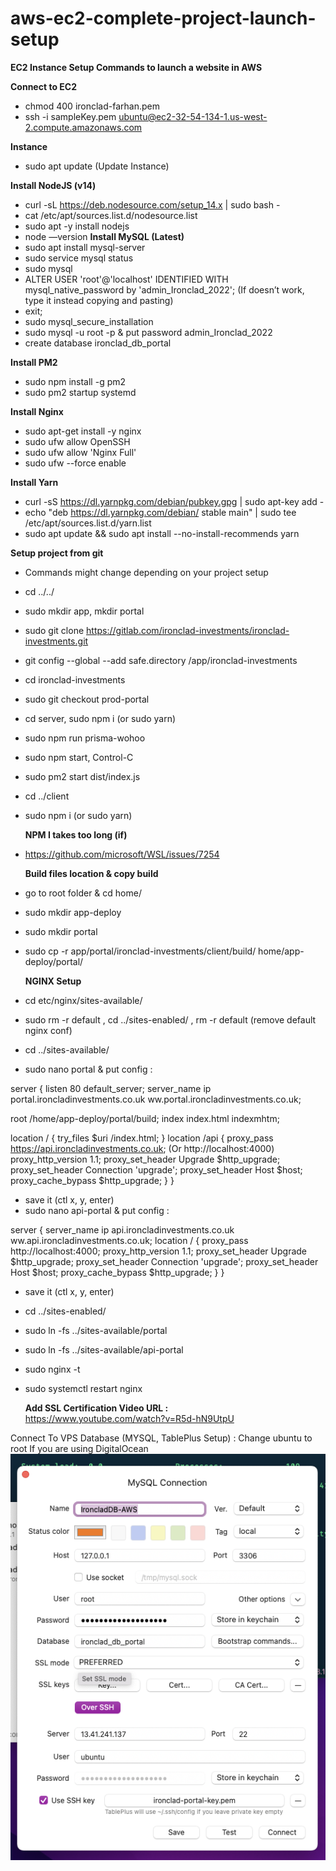 # aws-ec2-complete-project-launch-setup

<b>EC2 Instance Setup Commands to launch a website in AWS</b>

<b>Connect to EC2</b>
- chmod 400 ironclad-farhan.pem
- ssh -i sampleKey.pem ubuntu@ec2-32-54-134-1.us-west-2.compute.amazonaws.com

<b>Instance</b>
- sudo apt update (Update Instance)

<b>Install NodeJS (v14)</b>
- curl -sL https://deb.nodesource.com/setup_14.x | sudo bash -
- cat /etc/apt/sources.list.d/nodesource.list
- sudo apt -y install nodejs
- node —version
<b>Install MySQL (Latest)</b>
- sudo apt install mysql-server
- sudo service mysql status
- sudo mysql
- ALTER USER 'root'@'localhost' IDENTIFIED WITH mysql_native_password by 'admin_Ironclad_2022'; (If doesn’t work, type it instead copying and pasting)
- exit;
- sudo mysql_secure_installation
- sudo mysql -u root -p & put password admin_Ironclad_2022
- create database ironclad_db_portal

<b>Install PM2</b>
- sudo npm install -g pm2
- sudo pm2 startup systemd

<b>Install Nginx</b>
- sudo apt-get install -y nginx
- sudo ufw allow OpenSSH
- sudo ufw allow 'Nginx Full'
- sudo ufw --force enable

<b>Install Yarn</b>
- curl -sS https://dl.yarnpkg.com/debian/pubkey.gpg | sudo apt-key add -
- echo "deb https://dl.yarnpkg.com/debian/ stable main" | sudo tee /etc/apt/sources.list.d/yarn.list
- sudo apt update && sudo apt install --no-install-recommends yarn

<b>Setup project from git</b>
- Commands might change depending on your project setup
- cd ../../
- sudo mkdir app, mkdir portal
- sudo git clone https://gitlab.com/ironclad-investments/ironclad-investments.git
- git config --global --add safe.directory /app/ironclad-investments
- cd ironclad-investments
- sudo git checkout prod-portal
- cd server, sudo npm i (or sudo yarn)
- sudo npm run prisma-wohoo
- sudo npm start, Control-C
- sudo pm2 start dist/index.js
- cd ../client
- sudo npm i (or sudo yarn)

  <b>NPM I takes too long (if)</b>
- https://github.com/microsoft/WSL/issues/7254

  <b>Build files location & copy build</b>
- go to root folder & cd home/
- sudo mkdir app-deploy
- sudo mkdir portal
- sudo cp -r app/portal/ironclad-investments/client/build/ home/app-deploy/portal/

  <b>NGINX Setup</b>
- cd etc/nginx/sites-available/
- sudo rm -r default ,  cd ../sites-enabled/ , rm -r default (remove default nginx conf)
- cd ../sites-available/
- sudo nano portal & put config :

server {
  listen 80 default_server;
  server_name ip portal.ironcladinvestments.co.uk ww.portal.ironcladinvestments.co.uk;

  root /home/app-deploy/portal/build;
  index index.html indexmhtm;

 location / {
  try_files $uri /index.html;
  }
  location /api {
        proxy_pass https://api.ironcladinvestments.co.uk; (Or http://localhost:4000)
        proxy_http_version 1.1;
        proxy_set_header Upgrade $http_upgrade;
        proxy_set_header Connection 'upgrade';
        proxy_set_header Host $host;
        proxy_cache_bypass $http_upgrade;
  }
}

- save it (ctl x, y, enter)
- sudo nano api-portal & put config :

server {
    server_name ip api.ironcladinvestments.co.uk ww.api.ironcladinvestments.co.uk;
    location / {
        proxy_pass http://localhost:4000;
        proxy_http_version 1.1;
        proxy_set_header Upgrade $http_upgrade;
        proxy_set_header Connection 'upgrade';
        proxy_set_header Host $host;
        proxy_cache_bypass $http_upgrade;
    }
}

- save it (ctl x, y, enter)
- cd ../sites-enabled/
- sudo ln -fs ../sites-available/portal
- sudo ln -fs ../sites-available/api-portal
- sudo nginx -t
- sudo systemctl restart nginx


  <b>Add SSL Certification Video URL :</b>  
 https://www.youtube.com/watch?v=R5d-hN9UtpU

Connect To VPS Database (MYSQL, TablePlus Setup) : Change ubuntu to root
If you are using DigitalOcean
![alt text](https://github.com/Farhan-meb/aws-ec2-complete-project-launch-setup/blob/main/TablePlus%20Setup.png)

